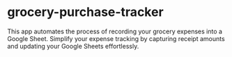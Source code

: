 # grocery-purchase-tracker
This app automates the process of recording your grocery expenses into a Google Sheet. Simplify your expense tracking by capturing receipt amounts and updating your Google Sheets effortlessly.
